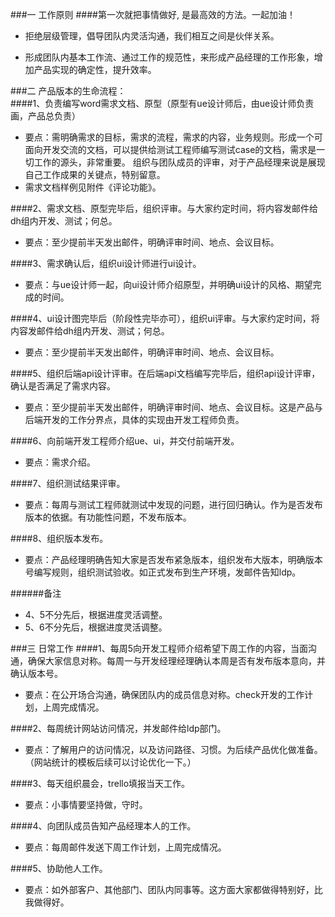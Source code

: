 ###一 工作原则
####第一次就把事情做好, 是最高效的方法。一起加油！

* 拒绝层级管理，倡导团队内灵活沟通，我们相互之间是伙伴关系。  

* 形成团队内基本工作流、通过工作的规范性，来形成产品经理的工作形象，增加产品实现的确定性，提升效率。
  
  
###二  产品版本的生命流程：   
####1、负责编写word需求文档、原型（原型有ue设计师后，由ue设计师负责画，产品总负责）
* 要点：需明确需求的目标，需求的流程，需求的内容，业务规则。形成一个可面向开发交流的文档，可以提供给测试工程师编写测试case的文档，需求是一切工作的源头，非常重要。 组织与团队成员的评审，对于产品经理来说是展现自己工作成果的关键点，特别留意。    
* 需求文档样例见附件《评论功能》。

####2、需求文档、原型完毕后，组织评审。与大家约定时间，将内容发邮件给dh组内开发、测试；何总。
* 要点：至少提前半天发出邮件，明确评审时间、地点、会议目标。
   
####3、需求确认后，组织ui设计师进行ui设计。
* 要点：与ue设计师一起，向ui设计师介绍原型，并明确ui设计的风格、期望完成的时间。

####4、ui设计图完毕后（阶段性完毕亦可），组织ui评审。与大家约定时间，将内容发邮件给dh组内开发、测试；何总。
 * 要点：至少提前半天发出邮件，明确评审时间、地点、会议目标。

####5、组织后端api设计评审。在后端api文档编写完毕后，组织api设计评审，确认是否满足了需求内容。
* 要点：至少提前半天发出邮件，明确评审时间、地点、会议目标。这是产品与后端开发的工作分界点，具体的实现由开发工程师负责。

####6、向前端开发工程师介绍ue、ui，并交付前端开发。
* 要点：需求介绍。

####7、组织测试结果评审。
* 要点：每周与测试工程师就测试中发现的问题，进行回归确认。作为是否发布版本的依据。有功能性问题，不发布版本。

####8、组织版本发布。
* 要点：产品经理明确告知大家是否发布紧急版本，组织发布大版本，明确版本号编写规则，组织测试验收。如正式发布到生产环境，发邮件告知ldp。  

######备注
* 4、5不分先后，根据进度灵活调整。
* 5、6不分先后，根据进度灵活调整。  
      
###三 日常工作
####1、每周5向开发工程师介绍希望下周工作的内容，当面沟通，确保大家信息对称。每周一与开发经理经理确认本周是否有发布版本意向，并确认版本号。
* 要点：在公开场合沟通，确保团队内的成员信息对称。check开发的工作计划，上周完成情况。

####2、每周统计网站访问情况，并发邮件给ldp部门。
* 要点：了解用户的访问情况，以及访问路径、习惯。为后续产品优化做准备。（网站统计的模板后续可以讨论优化一下。）

####3、每天组织晨会，trello填报当天工作。
* 要点：小事情要坚持做，守时。

####4、向团队成员告知产品经理本人的工作。
* 要点：每周邮件发送下周工作计划，上周完成情况。

####5、协助他人工作。
* 要点：如外部客户、其他部门、团队内同事等。这方面大家都做得特别好，比我做得好。